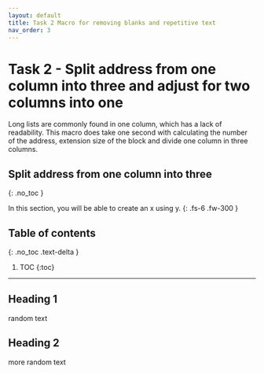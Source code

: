 ```yaml
---
layout: default
title: Task 2 Macro for removing blanks and repetitive text
nav_order: 3
---
```


# Task 2 - Split address from one column into three and adjust for two columns into one 

Long lists are commonly found in one column, which has a lack of readability. This macro does take one second with calculating the number of the address, extension size of the block and divide one column in three columns. 

 ## Split address from one column into three
 
 
{: .no_toc }


In this section, you will be able to create an x using y.
{: .fs-6 .fw-300 }

## Table of contents
{: .no_toc .text-delta }

1. TOC
{:toc}

---

## Heading 1

random text

## Heading 2
more random text
